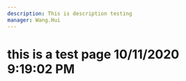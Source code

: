 ```yaml
---
description: This is description testing
manager: Wang.Hui
---
```

# this is a test page 10/11/2020 9:19:02 PM